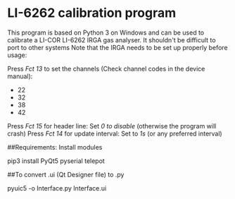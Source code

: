 # LI-6262 calibration program

This program is based on Python 3 on Windows and can be used to calibrate a LI-COR LI-6262 IRGA gas analyser. It shouldn't be difficult to port to other systems Note that the IRGA needs to be set up properly before usage:

Press *Fct 13* to set the channels (Check channel codes in the device manual):
* 22
* 32
* 38
* 42

Press *Fct 15* for header line: Set *0 to disable* (otherwise the program will crash)
Press *Fct 14* for update interval: Set to *1s* (or any preferred interval)

##Requirements: Install modules

pip3 install PyQt5 pyserial telepot

##To convert .ui (Qt Designer file) to .py

pyuic5 -o Interface.py Interface.ui




